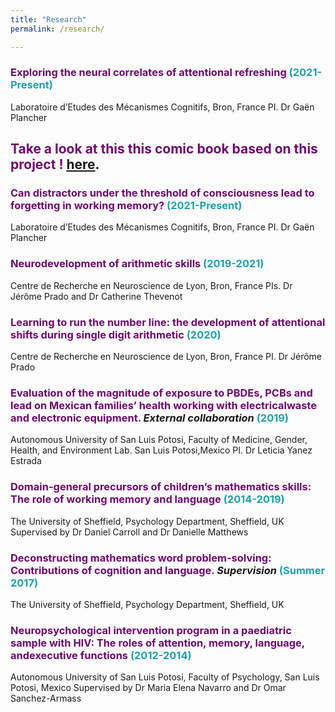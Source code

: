 ```yaml
---
title: "Research"
permalink: /research/

---
```

### <b style="color:#6e096e">Exploring the neural correlates of attentional refreshing</b> <b style="color:#1da1ab">(2021-Present)</b>
Laboratoire d’Etudes des Mécanismes Cognitifs, Bron, France
PI. Dr Gaën Plancher
  ## <b style="color:#6e096e">Take a look at this this comic book based on this project !</b> <b style="color:#1da1ab"></b> [here](/files/x.pdf).
  
### <b style="color:#6e096e">Can distractors under the threshold of consciousness lead to forgetting in working memory?</b> <b style="color:#1da1ab">(2021-Present)</b>
Laboratoire d’Etudes des Mécanismes Cognitifs, Bron, France
PI. Dr Gaën Plancher

### <b style="color:#6e096e">Neurodevelopment of arithmetic skills</b> <b style="color:#1da1ab">(2019-2021)</b>
Centre de Recherche en Neuroscience de Lyon, Bron, France
PIs. Dr Jérôme Prado and Dr Catherine Thevenot

### <b style="color:#6e096e">Learning to run the number line: the development of attentional shifts during single digit arithmetic</b> <b style="color:#1da1ab">(2020)</b>
Centre de Recherche en Neuroscience de Lyon, Bron, France
PI. Dr Jérôme Prado

### <b style="color:#6e096e">Evaluation of the magnitude of exposure to PBDEs, PCBs and lead on Mexican families’ health working with electricalwaste and electronic equipment.</b> <i>External collaboration</i> <b style="color:#1da1ab">(2019)</b>
Autonomous University of San Luis Potosi, Faculty of Medicine, Gender, Health, and Environment Lab. San Luis Potosi,Mexico
PI. Dr Leticia Yanez Estrada

### <b style="color:#6e096e">Domain-general precursors of children’s mathematics skills: The role of working memory and language</b> <b style="color:#1da1ab">(2014-2019)</b>
The University of Sheffield, Psychology Department, Sheffield, UK
Supervised by Dr Daniel Carroll and Dr Danielle Matthews

### <b style="color:#6e096e">Deconstructing mathematics word problem-solving: Contributions of cognition and language.</b> <i>Supervision</i> <b style="color:#1da1ab">(Summer 2017)</b>
The University of Sheffield, Psychology Department, Sheffield, UK

### <b style="color:#6e096e">Neuropsychological intervention program in a paediatric sample with HIV: The roles of attention, memory, language, andexecutive functions</b> <b style="color:#1da1ab">(2012-2014)</b>
Autonomous University of San Luis Potosi, Faculty of Psychology, San Luis Potosi, Mexico
Supervised by Dr Maria Elena Navarro and Dr Omar Sanchez-Armass
